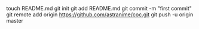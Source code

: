 touch README.md
git init
git add README.md
git commit -m "first commit"
git remote add origin https://github.com/astranime/coc.git
git push -u origin master
